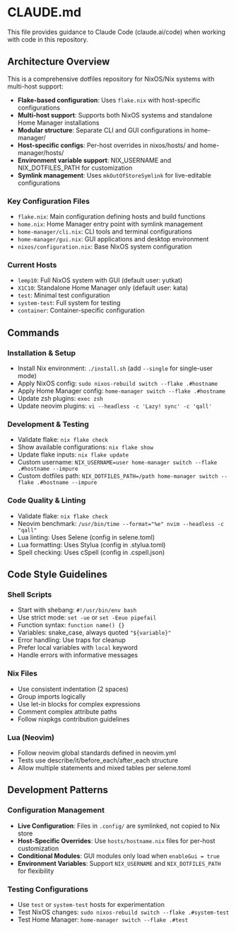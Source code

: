 # CLAUDE.md

This file provides guidance to Claude Code (claude.ai/code) when working with code in this repository.

## Architecture Overview

This is a comprehensive dotfiles repository for NixOS/Nix systems with multi-host support:

- **Flake-based configuration**: Uses `flake.nix` with host-specific configurations
- **Multi-host support**: Supports both NixOS systems and standalone Home Manager installations
- **Modular structure**: Separate CLI and GUI configurations in home-manager/
- **Host-specific configs**: Per-host overrides in nixos/hosts/ and home-manager/hosts/
- **Environment variable support**: NIX_USERNAME and NIX_DOTFILES_PATH for customization
- **Symlink management**: Uses `mkOutOfStoreSymlink` for live-editable configurations

### Key Configuration Files

- `flake.nix`: Main configuration defining hosts and build functions
- `home.nix`: Home Manager entry point with symlink management
- `home-manager/cli.nix`: CLI tools and terminal configurations
- `home-manager/gui.nix`: GUI applications and desktop environment
- `nixos/configuration.nix`: Base NixOS system configuration

### Current Hosts

- `lemp10`: Full NixOS system with GUI (default user: yutkat)
- `X1C10`: Standalone Home Manager only (default user: kata)
- `test`: Minimal test configuration
- `system-test`: Full system for testing
- `container`: Container-specific configuration

## Commands

### Installation & Setup

- Install Nix environment: `./install.sh` (add `--single` for single-user mode)
- Apply NixOS config: `sudo nixos-rebuild switch --flake .#hostname`
- Apply Home Manager config: `home-manager switch --flake .#hostname`
- Update zsh plugins: `exec zsh`
- Update neovim plugins: `vi --headless -c 'Lazy! sync' -c 'qall'`

### Development & Testing

- Validate flake: `nix flake check`
- Show available configurations: `nix flake show`
- Update flake inputs: `nix flake update`
- Custom username: `NIX_USERNAME=user home-manager switch --flake .#hostname --impure`
- Custom dotfiles path: `NIX_DOTFILES_PATH=/path home-manager switch --flake .#hostname --impure`

### Code Quality & Linting

- Validate flake: `nix flake check`
- Neovim benchmark: `/usr/bin/time --format="%e" nvim --headless -c "qall"`
- Lua linting: Uses Selene (config in selene.toml)
- Lua formatting: Uses Stylua (config in .stylua.toml)  
- Spell checking: Uses cSpell (config in .cspell.json)

## Code Style Guidelines

### Shell Scripts

- Start with shebang: `#!/usr/bin/env bash`
- Use strict mode: `set -ue` or `set -Eeuo pipefail`
- Function syntax: `function name() {}`
- Variables: snake_case, always quoted `"${variable}"`
- Error handling: Use traps for cleanup
- Prefer local variables with `local` keyword
- Handle errors with informative messages

### Nix Files

- Use consistent indentation (2 spaces)
- Group imports logically
- Use let-in blocks for complex expressions
- Comment complex attribute paths
- Follow nixpkgs contribution guidelines

### Lua (Neovim)

- Follow neovim global standards defined in neovim.yml
- Tests use describe/it/before_each/after_each structure
- Allow multiple statements and mixed tables per selene.toml

## Development Patterns

### Configuration Management

- **Live Configuration**: Files in `.config/` are symlinked, not copied to Nix store
- **Host-Specific Overrides**: Use `hosts/hostname.nix` files for per-host customization
- **Conditional Modules**: GUI modules only load when `enableGui = true`
- **Environment Variables**: Support `NIX_USERNAME` and `NIX_DOTFILES_PATH` for flexibility

### Testing Configurations

- Use `test` or `system-test` hosts for experimentation
- Test NixOS changes: `sudo nixos-rebuild switch --flake .#system-test`
- Test Home Manager: `home-manager switch --flake .#test`